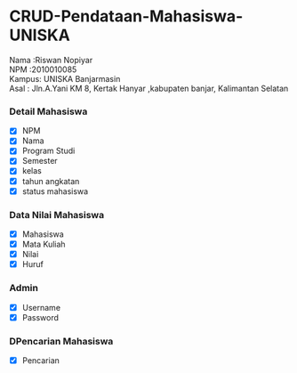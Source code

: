 # CRUD-Pendataan-Mahasiswa-UNISKA<br>
Nama  :Riswan Nopiyar<br>
NPM   :2010010085<br>
Kampus: UNISKA Banjarmasin<br>
Asal  : Jln.A.Yani KM 8, Kertak Hanyar ,kabupaten banjar, Kalimantan Selatan<br>

### Detail Mahasiswa
- [x] NPM
- [x] Nama
- [x] Program Studi
- [x] Semester
- [x] kelas
- [x] tahun angkatan
- [x] status mahasiswa

### Data Nilai Mahasiswa
- [x] Mahasiswa
- [x] Mata Kuliah
- [x] Nilai
- [x] Huruf

### Admin
- [x] Username
- [x] Password

### DPencarian Mahasiswa
- [x] Pencarian
